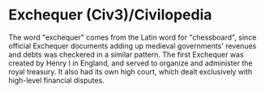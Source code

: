 # Exchequer (Civ3)/Civilopedia

The word "exchequer" comes from the Latin word for "chessboard", since official Exchequer documents adding up medieval governments' revenues and debts was checkered in a similar pattern. The first Exchequer was created by Henry I in England, and served to organize and administer the royal treasury. It also had its own high court, which dealt exclusively with high-level financial disputes.